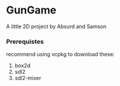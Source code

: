 # GunGame
A little 2D project by Absurd and Samson

### Prerequistes
recommend using vcpkg to download these:

1. box2d
2. sdl2
3. sdl2-mixer
